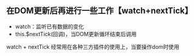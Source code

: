 ## 在DOM更新后再进行一些工作【watch+nextTick】
* watch：监听已有数据的变化
* this.$nextTick(回调)，当DOM更新循环结束后调用

watch + nextTick 经常用在各种三方插件的使用上，当要操作dom时使用
